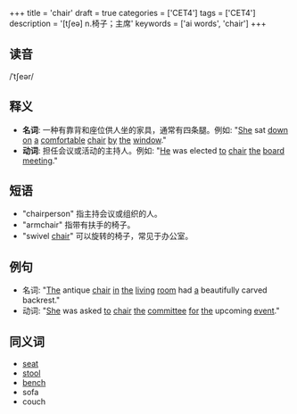 +++
title = 'chair'
draft = true
categories = ['CET4']
tags = ['CET4']
description = '[t∫eə] n.椅子；主席'
keywords = ['ai words', 'chair']
+++

## 读音
/ˈtʃeər/

## 释义
- **名词**: 一种有靠背和座位供人坐的家具，通常有四条腿。例如: "[She](/zh/post/she/) sat [down](/zh/post/down/) [on](/zh/post/on/) [a](/zh/post/a/) [comfortable](/zh/post/comfortable/) [chair](/zh/post/chair/) [by](/zh/post/by/) [the](/zh/post/the/) [window](/zh/post/window/)."
- **动词**: 担任会议或活动的主持人。例如: "[He](/zh/post/he/) was elected [to](/zh/post/to/) [chair](/zh/post/chair/) [the](/zh/post/the/) [board](/zh/post/board/) [meeting](/zh/post/meeting/)."

## 短语
- "chairperson" 指主持会议或组织的人。
- "armchair" 指带有扶手的椅子。
- "swivel [chair](/zh/post/chair/)" 可以旋转的椅子，常见于办公室。

## 例句
- 名词: "[The](/zh/post/the/) antique [chair](/zh/post/chair/) [in](/zh/post/in/) [the](/zh/post/the/) [living](/zh/post/living/) [room](/zh/post/room/) had [a](/zh/post/a/) beautifully carved backrest."
- 动词: "[She](/zh/post/she/) was asked [to](/zh/post/to/) [chair](/zh/post/chair/) [the](/zh/post/the/) [committee](/zh/post/committee/) [for](/zh/post/for/) [the](/zh/post/the/) upcoming [event](/zh/post/event/)."

## 同义词
- [seat](/zh/post/seat/)
- [stool](/zh/post/stool/)
- [bench](/zh/post/bench/)
- sofa
- couch
